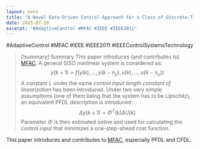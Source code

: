 ```yaml
---
layout: note
title: "A Novel Data-Driven Control Approach for a Class of Discrete-Time Nonlinear Systems"
date: 2025-07-20
excerpt: "#AdaptiveControl #MFAC #IEEE #IEEE2011"
---
```


#AdaptiveControl #MFAC #IEEE #IEEE2011 
#IEEEControlSystemsTechnology 
>[!summary] Summary
>This paper introduces (and contributes to) [MFAC](/notes/mfac/).
>A general SISO nonlinear system is considered as:
>$$
> y(k+1)=f(y(k),...,y(k-n_y),u(k),...,u(k-n_u))
>$$
>A constant $L$ under the name _control input length constant of linearization_ has been introduced. Under two very simple assumptions (one of them being that the system has to be Lipschitz), an equivalent PFDL description is introduced:
>$$
>\Delta y(k+1) = \Phi^T(k) \Delta U(k)
>$$
>Parameter $\Phi$ is then estimated online and used for calculating the control input that minimizes a one-step-ahead cost function.
 
This paper introduces and contributes to [MFAC](/notes/mfac/), especially PFDL and CFDL.